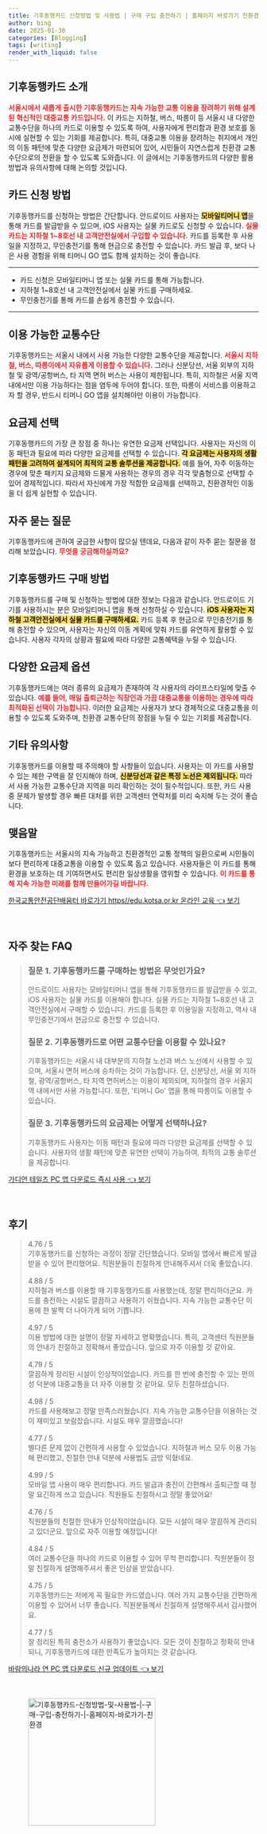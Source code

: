 ```yaml
---
title: 기후동행카드 신청방법 및 사용법 | 구매 구입 충전하기 | 홈페이지 바로가기 친환경
author: bing
date: 2025-01-30
categories: [Blogging]
tags: [writing]
render_with_liquid: false
---
```



<h2 id='기후동행카드 소개'>기후동행카드 소개</h2>

<p><b><span style="color: #ee2323;">서울시에서 새롭게 출시한 기후동행카드는 지속 가능한 교통 이용을 장려하기 위해 설계된 혁신적인 대중교통 카드입니다.</span></b> 이 카드는 지하철, 버스, 따릉이 등 서울시 내 다양한 교통수단을 하나의 카드로 이용할 수 있도록 하여, 사용자에게 편리함과 환경 보호를 동시에 실현할 수 있는 기회를 제공합니다. 특히, 대중교통 이용을 장려하는 취지에서 개인의 이동 패턴에 맞춘 다양한 요금제가 마련되어 있어, 시민들이 자연스럽게 친환경 교통수단으로의 전환을 할 수 있도록 도와줍니다. 이 글에서는 기후동행카드의 다양한 활용 방법과 유의사항에 대해 논의할 것입니다.</p>

<h2 id='카드 신청 방법'>카드 신청 방법</h2>

<p>기후동행카드를 신청하는 방법은 간단합니다. 안드로이드 사용자는 <b><span style="background-color: #ffe066;">모바일티머니 앱</span></b>을 통해 카드를 발급받을 수 있으며, iOS 사용자는 실물 카드로도 신청할 수 있습니다. <b><span style="color: #ee2323;">실물 카드는 지하철 1~8호선 내 고객안전실에서 구입할 수 있습니다.</span></b> 카드를 등록한 후 사용일을 지정하고, 무인충전기를 통해 현금으로 충전할 수 있습니다. 카드 발급 후, 보다 나은 사용 경험을 위해 티머니 GO 앱도 함께 설치하는 것이 좋습니다.</p>

<hr />

<ul>
    <li>카드 신청은 모바일티머니 앱 또는 실물 카드를 통해 가능합니다.</li>
    <li>지하철 1~8호선 내 고객안전실에서 실물 카드를 구매하세요.</li>
    <li>무인충전기를 통해 카드를 손쉽게 충전할 수 있습니다.</li>
</ul>

<hr />

<h2 id='이용 가능한 교통수단'>이용 가능한 교통수단</h2>

<p>기후동행카드는 서울시 내에서 사용 가능한 다양한 교통수단을 제공합니다. <b><span style="color: #ee2323;">서울시 지하철, 버스, 따릉이에서 자유롭게 이용할 수 있습니다.</span></b> 그러나 신분당선, 서울 외부의 지하철 및 광역/공항버스, 타 지역 면허 버스는 사용이 제한됩니다. 특히, 지하철은 서울 지역 내에서만 이용 가능하다는 점을 염두에 두어야 합니다. 또한, 따릉이 서비스를 이용하고자 할 경우, 반드시 티머니 GO 앱을 설치해야만 이용이 가능합니다.</p>

<h2 id='요금제 선택'>요금제 선택</h2>

<p>기후동행카드의 가장 큰 장점 중 하나는 유연한 요금제 선택입니다. 사용자는 자신의 이동 패턴과 필요에 따라 다양한 요금제를 선택할 수 있습니다. <b><span style="background-color: #ffe066;">각 요금제는 사용자의 생활 패턴을 고려하여 설계되어 최적의 교통 솔루션을 제공합니다.</span></b> 예를 들어, 자주 이동하는 경우에 맞춘 패키지 요금제와 드물게 사용하는 경우의 경우 각각 맞춤형으로 선택할 수 있어 경제적입니다. 따라서 자신에게 가장 적합한 요금제를 선택하고, 친환경적인 이동을 더 쉽게 실현할 수 있습니다.</p>

<h2 id='자주 묻는 질문'>자주 묻는 질문</h2>

<p>기후동행카드에 관하여 궁금한 사항이 많으실 텐데요, 다음과 같이 자주 묻는 질문을 정리해 보았습니다. <b><span style="color: #ee2323;">무엇을 궁금해하실까요?</span></b></p>

<h2 id='기후동행카드 구매 방법'>기후동행카드 구매 방법</h2>

<p>기후동행카드를 구매 및 신청하는 방법에 대한 정보는 다음과 같습니다. 안드로이드 기기를 사용하시는 분은 모바일티머니 앱을 통해 신청하실 수 있습니다. <b><span style="background-color: #ffe066;">iOS 사용자는 지하철 고객안전실에서 실물 카드를 구매하세요.</span></b> 카드 등록 후 현금으로 무인충전기를 통해 충전할 수 있으며, 사용자는 자신의 이동 계획에 맞춰 카드를 유연하게 활용할 수 있습니다. 사용자 각자의 상황과 필요에 따라 다양한 교통혜택을 누릴 수 있습니다.</p>

<h2 id='다양한 요금제 옵션'>다양한 요금제 옵션</h2>

<p>기후동행카드에는 여러 종류의 요금제가 존재하여 각 사용자의 라이프스타일에 맞출 수 있습니다. <b><span style="color: #ee2323;">예를 들어, 매일 출퇴근하는 직장인과 가끔 대중교통을 이용하는 경우에 따라 최적화된 선택이 가능합니다.</span></b> 이러한 요금제는 사용자가 보다 경제적으로 대중교통을 이용할 수 있도록 도와주며, 친환경 교통수단의 장점을 누릴 수 있는 기회를 제공합니다.</p>

<h2 id='기타 유의사항'>기타 유의사항</h2>

<p>기후동행카드를 이용할 때 주의해야 할 사항들이 있습니다. 사용자는 이 카드를 사용할 수 있는 제한 구역을 잘 인지해야 하며, <b><span style="background-color: #ffe066;">신분당선과 같은 특정 노선은 제외됩니다.</span></b> 따라서 사용 가능한 교통수단과 지역을 미리 확인하는 것이 필수적입니다. 또한, 카드 사용 중 문제가 발생할 경우 빠른 대처를 위한 고객센터 연락처를 미리 숙지해 두는 것이 좋습니다.</p>

<h2 id='맺음말'>맺음말</h2>

<p>기후동행카드는 서울시의 지속 가능하고 친환경적인 교통 정책의 일환으로써 시민들이 보다 편리하게 대중교통을 이용할 수 있도록 돕고 있습니다. 사용자들은 이 카드를 통해 환경을 보호하는 데 기여하면서도 편리한 일상생활을 영위할 수 있습니다. <b><span style="color: #ee2323;">이 카드를 통해 지속 가능한 미래를 함께 만들어가길 바랍니다.</span></b></p>


<p><a class="click-button" title="한국교통안전공단배움터 바로가기 https//edu.kotsa.or.kr 온라인 교육" href="https://yellowplanner.github.io/posts/%ED%95%9C%EA%B5%AD%EA%B5%90%ED%86%B5%EC%95%88%EC%A0%84%EA%B3%B5%EB%8B%A8%EB%B0%B0%EC%9B%80%ED%84%B0-%EB%B0%94%EB%A1%9C%EA%B0%80%EA%B8%B0-httpsedu.kotsa.or.kr-%EC%98%A8%EB%9D%BC%EC%9D%B8-%EA%B5%90%EC%9C%A1/" rel="dofollow">한국교통안전공단배움터 바로가기 https//edu.kotsa.or.kr 온라인 교육 👈 보기</a></p><br>
<h2 id='자주_찾는_FAQ'>자주 찾는 FAQ</h2>
<div itemscope="" itemtype="https://schema.org/FAQPage"> 
<blockquote> 
<div itemscope="" itemprop="mainEntity" itemtype="https://schema.org/Question"> 
<h3 itemprop="name">질문 1. 기후동행카드를 구매하는 방법은 무엇인가요?</h3> 
<div itemscope="" itemprop="acceptedAnswer" itemtype="https://schema.org/Answer"> 
<span itemprop="text"> 
<p>안드로이드 사용자는 모바일티머니 앱을 통해 기후동행카드를 발급받을 수 있고, iOS 사용자는 실물 카드를 이용해야 합니다. 실물 카드는 지하철 1~8호선 내 고객안전실에서 구매할 수 있습니다. 카드를 등록한 후 이용일을 지정하고, 역사 내 무인충전기에서 현금으로 충전할 수 있습니다.</p> 
</span> 
</div> 
</div> 
<div itemscope="" itemprop="mainEntity" itemtype="https://schema.org/Question"> 
<h3 itemprop="name">질문 2. 기후동행카드로 어떤 교통수단을 이용할 수 있나요?</h3> 
<div itemscope="" itemprop="acceptedAnswer" itemtype="https://schema.org/Answer"> 
<span itemprop="text"> 
<p>기후동행카드는 서울시 내 대부분의 지하철 노선과 버스 노선에서 사용할 수 있으며, 서울시 면허 버스에 승차하는 것이 가능합니다. 단, 신분당선, 서울 외 지하철, 광역/공항버스, 타 지역 면허버스는 이용이 제외되며, 지하철의 경우 서울지역 내에서만 사용 가능합니다. 또한, '티머니 Go' 앱을 통해 따릉이도 이용할 수 있습니다.</p> 
</span> 
</div> 
</div> 
<div itemscope="" itemprop="mainEntity" itemtype="https://schema.org/Question"> 
<h3 itemprop="name">질문 3. 기후동행카드의 요금제는 어떻게 선택하나요?</h3> 
<div itemscope="" itemprop="acceptedAnswer" itemtype="https://schema.org/Answer"> 
<span itemprop="text"> 
<p>기후동행카드 사용자는 이동 패턴과 필요에 따라 다양한 요금제를 선택할 수 있습니다. 사용자의 생활 패턴에 맞춘 유연한 선택이 가능하여, 최적의 교통 솔루션을 제공합니다.</p> 
</span> 
</div> 
</div> 
</blockquote> 
</div>
<p><a class="click-button" title="가디언 테일즈 PC 앱 다운로드 즉시 사용" href="https://yellowplanner.github.io/posts/%EA%B0%80%EB%94%94%EC%96%B8-%ED%85%8C%EC%9D%BC%EC%A6%88-PC-%EC%95%B1-%EB%8B%A4%EC%9A%B4%EB%A1%9C%EB%93%9C-%EC%A6%89%EC%8B%9C-%EC%82%AC%EC%9A%A9/" rel="dofollow">가디언 테일즈 PC 앱 다운로드 즉시 사용 👈 보기</a></p><br>
<h2 id='후기'>후기</h2>
<div itemscope itemtype="https://schema.org/Product">
  <blockquote>
  <div itemprop="review" itemscope itemtype="https://schema.org/Review">
      <div itemprop="reviewRating" itemscope itemtype="https://schema.org/Rating"> <span itemprop="ratingValue">4.76</span> / <span itemprop="bestRating">5</span> </div>
      <span itemprop="reviewBody">기후동행카드를 신청하는 과정이 정말 간단했습니다. 모바일 앱에서 빠르게 발급받을 수 있어 편리했어요. 직원분들이 친절하게 안내해주셔서 더욱 좋았습니다.</span>
  </div>
  <br>
  <div itemprop="review" itemscope itemtype="https://schema.org/Review">
      <div itemprop="reviewRating" itemscope itemtype="https://schema.org/Rating"> <span itemprop="ratingValue">4.88</span> / <span itemprop="bestRating">5</span> </div>
      <span itemprop="reviewBody">지하철과 버스를 이용할 때 기후동행카드를 사용했는데, 정말 편리하더군요. 카드를 충전하는 시설도 깔끔하고 사용하기 쉬웠습니다. 지속 가능한 교통수단 이용에 한 발짝 더 나아가게 되어 기쁩니다.</span>
  </div>
  <br>
  <div itemprop="review" itemscope itemtype="https://schema.org/Review">
      <div itemprop="reviewRating" itemscope itemtype="https://schema.org/Rating"> <span itemprop="ratingValue">4.97</span> / <span itemprop="bestRating">5</span> </div>
      <span itemprop="reviewBody">이용 방법에 대한 설명이 정말 자세하고 명확했습니다. 특히, 고객센터 직원분들의 안내가 친절하고 정확해서 좋았습니다. 앞으로 자주 이용할 것 같아요.</span>
  </div>
  <br>
  <div itemprop="review" itemscope itemtype="https://schema.org/Review">
      <div itemprop="reviewRating" itemscope itemtype="https://schema.org/Rating"> <span itemprop="ratingValue">4.79</span> / <span itemprop="bestRating">5</span> </div>
      <span itemprop="reviewBody">깔끔하게 정리된 시설이 인상적이었습니다. 카드를 한 번에 충전할 수 있는 편의성 덕분에 대중교통을 더 자주 이용할 것 같아요. 모두 친절하셨습니다.</span>
  </div>
  <br>
  <div itemprop="review" itemscope itemtype="https://schema.org/Review">
      <div itemprop="reviewRating" itemscope itemtype="https://schema.org/Rating"> <span itemprop="ratingValue">4.98</span> / <span itemprop="bestRating">5</span> </div>
      <span itemprop="reviewBody">카드를 사용해보고 정말 만족스러웠습니다. 지속 가능한 교통수단을 이용하는 것이 재미있고 보람찼습니다. 시설도 매우 깔끔했습니다!</span>
  </div>
  <br>
  <div itemprop="review" itemscope itemtype="https://schema.org/Review">
      <div itemprop="reviewRating" itemscope itemtype="https://schema.org/Rating"> <span itemprop="ratingValue">4.77</span> / <span itemprop="bestRating">5</span> </div>
      <span itemprop="reviewBody">별다른 문제 없이 간편하게 사용할 수 있었습니다. 지하철과 버스 모두 이용 가능해 편리했고, 친절한 안내 덕분에 사용법도 금방 익혔네요.</span>
  </div>
  <br>
  <div itemprop="review" itemscope itemtype="https://schema.org/Review">
      <div itemprop="reviewRating" itemscope itemtype="https://schema.org/Rating"> <span itemprop="ratingValue">4.99</span> / <span itemprop="bestRating">5</span> </div>
      <span itemprop="reviewBody">모바일 앱 사용이 매우 편리합니다. 카드 발급과 충전이 간편해서 출퇴근할 때 정말 요긴하게 쓰고 있습니다. 직원들도 친절하시고 정말 좋았어요!</span>
  </div>
  <br>
  <div itemprop="review" itemscope itemtype="https://schema.org/Review">
      <div itemprop="reviewRating" itemscope itemtype="https://schema.org/Rating"> <span itemprop="ratingValue">4.76</span> / <span itemprop="bestRating">5</span> </div>
      <span itemprop="reviewBody">직원분들의 친절한 안내가 인상적이었습니다. 모든 시설이 매우 깔끔하게 관리되고 있더군요. 앞으로 자주 이용할 예정입니다!</span>
  </div>
  <br>
  <div itemprop="review" itemscope itemtype="https://schema.org/Review">
      <div itemprop="reviewRating" itemscope itemtype="https://schema.org/Rating"> <span itemprop="ratingValue">4.84</span> / <span itemprop="bestRating">5</span> </div>
      <span itemprop="reviewBody">여러 교통수단을 하나의 카드로 이용할 수 있어 무척 편리합니다. 직원분들이 정말 친절하게 설명해주셔서 좋은 인상을 받았습니다.</span>
  </div>
  <br>
  <div itemprop="review" itemscope itemtype="https://schema.org/Review">
      <div itemprop="reviewRating" itemscope itemtype="https://schema.org/Rating"> <span itemprop="ratingValue">4.75</span> / <span itemprop="bestRating">5</span> </div>
      <span itemprop="reviewBody">기후동행카드는 저에게 꼭 필요한 카드였습니다. 여러 가지 교통수단을 간편하게 이용할 수 있어서 너무 좋습니다. 직원분들께서 친절하게 설명해주셔서 감사했어요.</span>
  </div>
  <br>
  <div itemprop="review" itemscope itemtype="https://schema.org/Review">
      <div itemprop="reviewRating" itemscope itemtype="https://schema.org/Rating"> <span itemprop="ratingValue">4.77</span> / <span itemprop="bestRating">5</span> </div>
      <span itemprop="reviewBody">잘 정리된 특히 충전소가 사용하기 좋았습니다. 모든 것이 친절하고 정확히 안내되니, 기후동행카드에 대한 만족도가 높아지는 것 같습니다.</span>
  </div>
  </blockquote>
</div>
<p><a class="click-button" title="바람의나라 연 PC 앱 다운로드 신규 업데이트" href="https://yellowplanner.github.io/posts/%EB%B0%94%EB%9E%8C%EC%9D%98%EB%82%98%EB%9D%BC-%EC%97%B0-PC-%EC%95%B1-%EB%8B%A4%EC%9A%B4%EB%A1%9C%EB%93%9C-%EC%8B%A0%EA%B7%9C-%EC%97%85%EB%8D%B0%EC%9D%B4%ED%8A%B8/" rel="dofollow">바람의나라 연 PC 앱 다운로드 신규 업데이트 👈 보기</a></p><br>
<figure class="image"><img src="https://yellowplanner.github.io/assets/img/thumbnail/기후동행카드-신청방법-및-사용법-|-구매-구입-충전하기-|-홈페이지-바로가기-친환경.webp" alt="기후동행카드-신청방법-및-사용법-|-구매-구입-충전하기-|-홈페이지-바로가기-친환경" width="256" height="256"></figure>